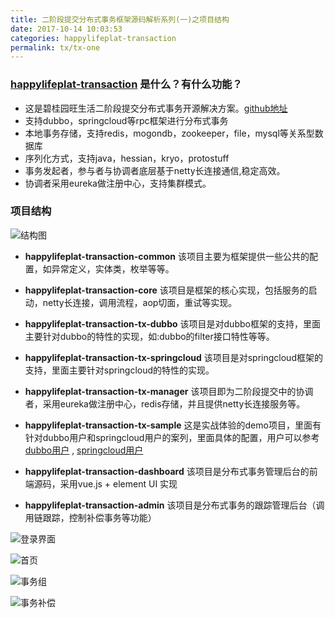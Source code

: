 ```yaml
---
title: 二阶段提交分布式事务框架源码解析系列(一)之项目结构
date: 2017-10-14 10:03:53
categories: happylifeplat-transaction
permalink: tx/tx-one
---
```


### [happylifeplat-transaction](https://github.com/yu199195/happylifeplat-transaction) 是什么？有什么功能？
  *  这是碧桂园旺生活二阶段提交分布式事务开源解决方案。[github地址](https://github.com/yu199195/happylifeplat-transaction)
  * 支持dubbo，springcloud等rpc框架进行分布式事务
  *  本地事务存储，支持redis，mogondb，zookeeper，file，mysql等关系型数据库
  * 序列化方式，支持java，hessian，kryo，protostuff
  * 事务发起者，参与者与协调者底层基于netty长连接通信,稳定高效。
  * 协调者采用eureka做注册中心，支持集群模式。

###  项目结构
![结构图](https://yu199195.github.io/images/happylifeplat-transaction/init.png)

*  **happylifeplat-transaction-common**  该项目主要为框架提供一些公共的配置，如异常定义，实体类，枚举等等。

* **happylifeplat-transaction-core** 该项目是框架的核心实现，包括服务的启动，netty长连接，调用流程，aop切面，重试等实现。

* **happylifeplat-transaction-tx-dubbo**  该项目是对dubbo框架的支持，里面主要针对dubbo的特性的实现，如:dubbo的filter接口特性等等。

*  **happylifeplat-transaction-tx-springcloud** 该项目是对springcloud框架的支持，里面主要针对springcloud的特性的实现。

*  **happylifeplat-transaction-tx-manager** 该项目即为二阶段提交中的协调者，采用eureka做注册中心，redis存储，并且提供netty长连接服务等。

* **happylifeplat-transaction-tx-sample** 这是实战体验的demo项目，里面有针对dubbo用户和springcloud用户的案列，里面具体的配置，用户可以参考 [dubbo用户](https://github.com/yu199195/happylifeplat-transaction/wiki/quick-start-%EF%BC%88dubbo%EF%BC%89)  ,    [springcloud用户](https://github.com/yu199195/happylifeplat-transaction/wiki/quick-start-%EF%BC%88springcloud%EF%BC%89)

* **happylifeplat-transaction-dashboard** 该项目是分布式事务管理后台的前端源码，采用vue.js + element UI 实现

* **happylifeplat-transaction-admin** 该项目是分布式事务的跟踪管理后台（调用链跟踪，控制补偿事务等功能）


![登录界面](https://yu199195.github.io/images/happylifeplat-transaction/txlogin.png)


![首页](https://yu199195.github.io/images/happylifeplat-transaction/txIndex.png)

![事务组](https://yu199195.github.io/images/happylifeplat-transaction/txGroupInfo.png)

![事务补偿](https://yu199195.github.io/images/happylifeplat-transaction/txRecoverInfo.png)
